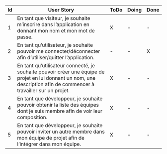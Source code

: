 Id |							User Story																																																										  	   | ToDo    |  Doing| Done
---|-----------------------------------------------------------------------------------------------------------------------------------------------------------------------------------------------------------------------------------------------------------------------------------|-------------|------------|-------
1  | En tant que visiteur, je souhaite m’inscrire dans l’application en donnant mon nom et mon mot de passe.																																											   	   |	X		 |	 -  | -
2  | En tant qu’utilisateur, je souhaite pouvoir me connecter/déconnecter afin d’utiliser/quitter l’application.																																										   |	-		 |	 -  | X
3  | En tant qu’utilisateur connecté, je souhaite pouvoir créer une équipe de projet en lui donnant un nom, une description  afin de commencer à travailler sur un projet. 																									       |	X	 |	 -  | -
4  | En tant que développeur, je souhaite pouvoir obtenir la liste des équipes dont je suis membre afin de voir leur composition.																																	   |	X		 |	 -  | -
5  | En tant que développeur, je souhaite pouvoir inviter un autre membre dans mon équipe de projet afin de l’intégrer dans mon équipe.															  				   |	 X	 | 	-   |   -

